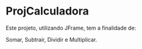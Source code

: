 # ProjCalculadora
Este projeto, utilizando JFrame, tem a finalidade de:

Somar,
Subtrair,
Dividir e 
Multiplicar.
